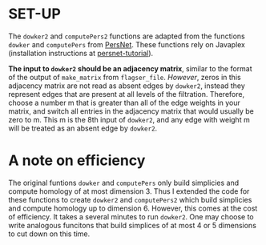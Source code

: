 # SET-UP

The `dowker2` and `computePers2` functions are adapted from the functions `dowker` and `computePers` from [PersNet](https://github.com/fmemoli/PersNet).
These functions rely on Javaplex (installation instructions at [persnet-tutorial](https://github.com/fmemoli/PersNet/blob/master/persnet-tutorial.pdf)).

**The input to `dowker2` should be an adjacency matrix**, similar to the format of the output of `make_matrix` from `flagser_file`.
*However*, zeros in this adjacency matrix are not read as absent edges by `dowker2`, instead they represent edges that are present at all levels of the filtration. 
Therefore, choose a number m that is greater than all of the edge weights in your matrix, and switch all entries in the adjacency matrix that would usually be zero to m.
This m is the 8th input of `dowker2`, and any edge with weight m will be treated as an absent edge by `dowker2`.



# A note on efficiency 

The original funtions `dowker` and `computePers` only build simplicies and compute homology of at most dimension 3. Thus I extended the code for these functions to create `dowker2` and `computePers2` which build simplicies and compute homology up to dimension 6. However, this comes at the cost of efficiency. It takes a several minutes to run `dowker2`. One may choose to write analogous funcitons that build simplices of at most 4 or 5 dimensions to cut down on this time. 

